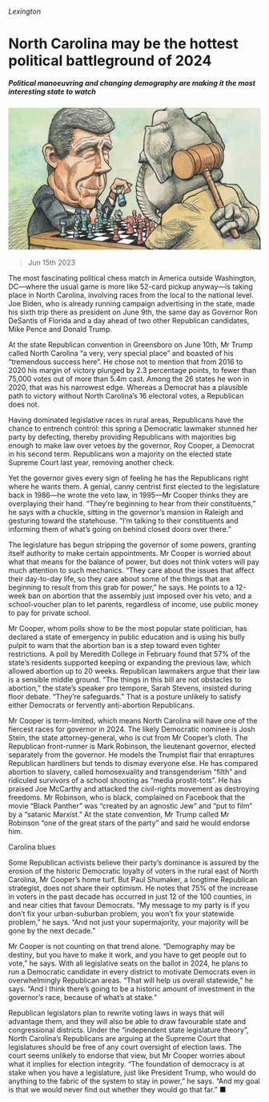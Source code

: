 ###### Lexington

# North Carolina may be the hottest political battleground of 2024 

##### Political manoeuvring and changing demography are making it the most interesting state to watch 

![image](images/20230617_USD000.jpg) 

> Jun 15th 2023 

The most fascinating political chess match in America outside Washington, DC—where the usual game is more like 52-card pickup anyway—is taking place in North Carolina, involving races from the local to the national level. Joe Biden, who is already running campaign advertising in the state, made his sixth trip there as president on June 9th, the same day as Governor Ron DeSantis of Florida and a day ahead of two other Republican candidates, Mike Pence and Donald Trump. 

At the state Republican convention in Greensboro on June 10th, Mr Trump called North Carolina “a very, very special place” and boasted of his “tremendous success here”. He chose not to mention that from 2016 to 2020 his margin of victory plunged by 2.3 percentage points, to fewer than 75,000 votes out of more than 5.4m cast. Among the 26 states he won in 2020, that was his narrowest edge. Whereas a Democrat has a plausible path to victory without North Carolina’s 16 electoral votes, a Republican does not. 

Having dominated legislative races in rural areas, Republicans have the chance to entrench control: this spring a Democratic lawmaker stunned her party by defecting, thereby providing Republicans with majorities big enough to make law over vetoes by the governor, Roy Cooper, a Democrat in his second term. Republicans won a majority on the elected state Supreme Court last year, removing another check.

Yet the governor gives every sign of feeling he has the Republicans right where he wants them. A genial, canny centrist first elected to the legislature back in 1986—he wrote the veto law, in 1995—Mr Cooper thinks they are overplaying their hand. “They’re beginning to hear from their constituents,” he says with a chuckle, sitting in the governor’s mansion in Raleigh and gesturing toward the statehouse. “I’m talking to their constituents and informing them of what’s going on behind closed doors over there.”

The legislature has begun stripping the governor of some powers, granting itself authority to make certain appointments. Mr Cooper is worried about what that means for the balance of power, but does not think voters will pay much attention to such mechanics. “They care about the issues that affect their day-to-day life, so they care about some of the things that are beginning to result from this grab for power,” he says. He points to a 12-week ban on abortion that the assembly just imposed over his veto, and a school-voucher plan to let parents, regardless of income, use public money to pay for private school. 

Mr Cooper, whom polls show to be the most popular state politician, has declared a state of emergency in public education and is using his bully pulpit to warn that the abortion ban is a step toward even tighter restrictions. A poll by Meredith College in February found that 57% of the state’s residents supported keeping or expanding the previous law, which allowed abortion up to 20 weeks. Republican lawmakers argue that their law is a sensible middle ground. “The things in this bill are not obstacles to abortion,” the state’s speaker pro tempore, Sarah Stevens, insisted during floor debate. “They’re safeguards.” That is a posture unlikely to satisfy either Democrats or fervently anti-abortion Republicans. 

Mr Cooper is term-limited, which means North Carolina will have one of the fiercest races for governor in 2024. The likely Democratic nominee is Josh Stein, the state attorney-general, who is cut from Mr Cooper’s cloth. The Republican front-runner is Mark Robinson, the lieutenant governor, elected separately from the governor. He models the Trumpist flair that enraptures Republican hardliners but tends to dismay everyone else. He has compared abortion to slavery, called homosexuality and transgenderism “filth” and ridiculed survivors of a school shooting as “media prostit-tots”. He has praised Joe McCarthy and attacked the civil-rights movement as destroying freedoms. Mr Robinson, who is black, complained on Facebook that the movie “Black Panther” was “created by an agnostic Jew” and “put to film” by a “satanic Marxist.” At the state convention, Mr Trump called Mr Robinson “one of the great stars of the party” and said he would endorse him.

Carolina blues

Some Republican activists believe their party’s dominance is assured by the erosion of the historic Democratic loyalty of voters in the rural east of North Carolina, Mr Cooper’s home turf. But Paul Shumaker, a longtime Republican strategist, does not share their optimism. He notes that 75% of the increase in voters in the past decade has occurred in just 12 of the 100 counties, in and near cities that favour Democrats. “My message to my party is if you don’t fix your urban-suburban problem, you won’t fix your statewide problem,” he says. “And not just your supermajority, your majority will be gone by the next decade.”

Mr Cooper is not counting on that trend alone. “Demography may be destiny, but you have to make it work, and you have to get people out to vote,” he says. With all legislative seats on the ballot in 2024, he plans to run a Democratic candidate in every district to motivate Democrats even in overwhelmingly Republican areas. “That will help us overall statewide,” he says. “And I think there’s going to be a historic amount of investment in the governor’s race, because of what’s at stake.” 

Republican legislators plan to rewrite voting laws in ways that will advantage them, and they will also be able to draw favourable state and congressional districts. Under the “independent state legislature theory”, North Carolina’s Republicans are arguing at the Supreme Court that legislatures should be free of any court oversight of election laws. The court seems unlikely to endorse that view, but Mr Cooper worries about what it implies for election integrity. “The foundation of democracy is at stake when you have a legislature, just like President Trump, who would do anything to the fabric of the system to stay in power,” he says. “And my goal is that we would never find out whether they would go that far.” ■






